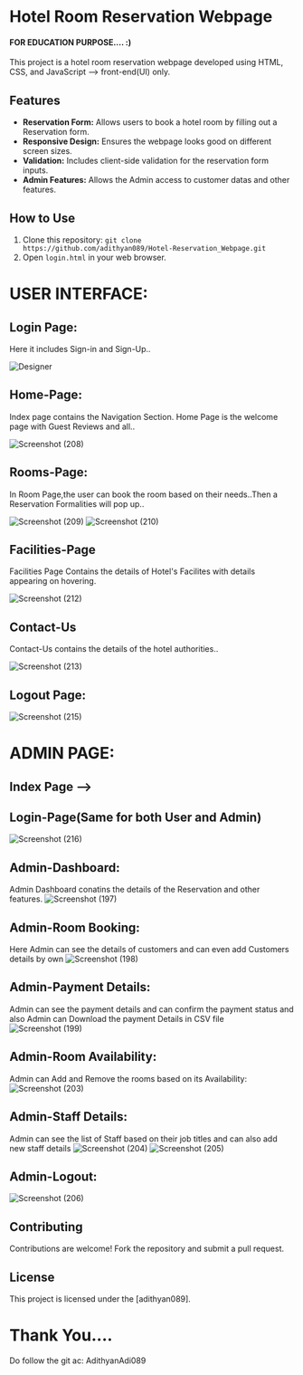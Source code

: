 # Hotel Room Reservation Webpage
#### FOR EDUCATION PURPOSE.... :)
This project is a hotel room reservation webpage developed using HTML, CSS, and JavaScript --> front-end(UI) only.
## Features

- **Reservation Form:** Allows users to book a hotel room by filling out a Reservation form.
- **Responsive Design:** Ensures the webpage looks good on different screen sizes.
- **Validation:** Includes client-side validation for the reservation form inputs.
- **Admin Features:** Allows the Admin access to customer datas and other features. 

## How to Use

1. Clone this repository: `git clone https://github.com/adithyan089/Hotel-Reservation_Webpage.git`
2. Open `login.html` in your web browser.

# USER INTERFACE:
## Login Page:
Here it includes Sign-in and Sign-Up..

![Designer](https://github.com/user-attachments/assets/a84d3168-3754-4372-96d8-a2207a71fdb0)
## Home-Page:
Index page contains the Navigation Section.
Home Page is the welcome page with Guest Reviews and all..

![Screenshot (208)](https://github.com/user-attachments/assets/b0cd0f52-d316-4ac5-a67b-edbba4cf26f6)

## Rooms-Page:
In Room Page,the user can book the room based on their needs..Then a Reservation Formalities will pop up..

![Screenshot (209)](https://github.com/user-attachments/assets/83812bdb-79b9-4eea-878f-bb827f0166b9)
![Screenshot (210)](https://github.com/user-attachments/assets/c0924126-92de-4bf6-8539-5739c0167dce)
## Facilities-Page
Facilities Page Contains the details of Hotel's Facilites with details appearing on hovering.

![Screenshot (212)](https://github.com/user-attachments/assets/4f4c2de1-2e1c-4660-8061-3907a3421afb)
## Contact-Us
Contact-Us contains the details of the hotel authorities.. 

![Screenshot (213)](https://github.com/user-attachments/assets/52a9a889-08de-4801-bb0a-0df9fd7c1199)
## Logout Page: 
![Screenshot (215)](https://github.com/user-attachments/assets/3edd929d-c442-453f-81ad-6af29777514a)

# ADMIN PAGE:
## Index Page -->
## Login-Page(Same for both User and Admin)
![Screenshot (216)](https://github.com/user-attachments/assets/054e57ea-763e-415f-9200-885a13629cc6)
## Admin-Dashboard:
Admin Dashboard conatins the details of the Reservation and other features.
![Screenshot (197)](https://github.com/user-attachments/assets/690d9e94-e6a0-4f12-8145-0e6b2f3fe5f8)
## Admin-Room Booking:
Here Admin can see the details of customers and can even add Customers details by own
![Screenshot (198)](https://github.com/user-attachments/assets/1e746676-5e51-4926-bbd7-b2c87c2faf5b)

## Admin-Payment Details:
Admin can see the payment details and can confirm the payment status and also Admin can Download the payment Details in CSV file
![Screenshot (199)](https://github.com/user-attachments/assets/148deba6-9ab5-42c4-8f60-0b9d424bf56a)
## Admin-Room Availability:
Admin can Add and Remove the rooms based on its Availability:
![Screenshot (203)](https://github.com/user-attachments/assets/76ea535b-5d0a-4d1d-bbfb-085121f73991)
## Admin-Staff Details:
Admin can see the list of Staff based on their job titles and can also add new staff details
![Screenshot (204)](https://github.com/user-attachments/assets/45ece42f-d440-4dc5-9eb4-c6ffd3b4aaa6)
![Screenshot (205)](https://github.com/user-attachments/assets/69b31de7-5969-4d4c-b294-f6d2c9426ae9)

## Admin-Logout:
![Screenshot (206)](https://github.com/user-attachments/assets/3944e2b3-a717-4993-97d3-2c6ce1550910)

## Contributing

Contributions are welcome! Fork the repository and submit a pull request.

## License

This project is licensed under the [adithyan089].

# Thank You....
Do follow the git ac: AdithyanAdi089
